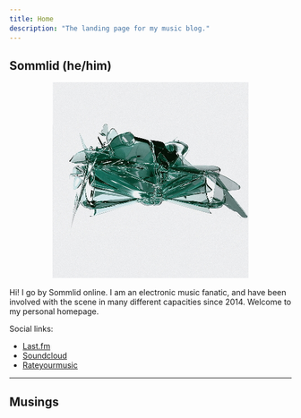 ```yaml
---
title: Home
description: "The landing page for my music blog."
---
```


## Sommlid (he/him)
<p style="text-align: center;">
    <img src="/images/o6.jpg" alt="o6" title="The cover of 011668's beautiful o6.">
</p>
  
Hi! I go by Sommlid online. I am an electronic music fanatic, and have been involved with the scene in many different capacities since 2014. Welcome to my personal homepage.

Social links:
- [Last.fm](https://www.last.fm/user/sommlid "last.fm")
- [Soundcloud](https://soundcloud.com/sommlid "Soundcloud")
- [Rateyourmusic](https://rateyourmusic.com/~Fjuture "Rateyourmusic")

---

## Musings
